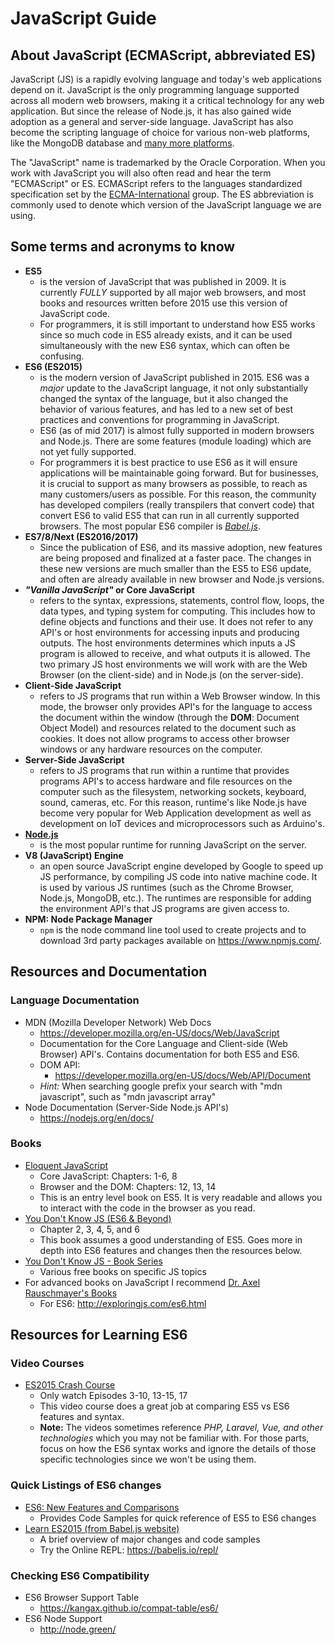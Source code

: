 # JavaScript Guide

## About JavaScript (ECMAScript, abbreviated ES)

JavaScript (JS) is a rapidly evolving language and today's web applications depend on it. JavaScript is the only programming language supported across all modern web browsers, making it a critical technology for any web application. But since the release of Node.js, it has also gained wide adoption as a general and server-side language. JavaScript has also become the scripting language of choice for various non-web platforms, like the MongoDB database and [many more platforms](https://en.wikipedia.org/wiki/JavaScript#Uses_outside_Web_pages).

The "JavaScript" name is trademarked by the Oracle Corporation. When you work with JavaScript you will also often read and hear the term "ECMAScript" or ES. ECMAScript refers to the languages standardized specification set by the [ECMA-International](http://www.ecma-international.org/) group. The ES abbreviation is commonly used to denote which version of the JavaScript language we are using.

## Some terms and acronyms to know

- **ES5**
    + is the version of JavaScript that was published in 2009. It is currently *FULLY* supported by all major web browsers, and most books and resources written before 2015 use this version of JavaScript code.
    + For programmers, it is still important to understand how ES5 works since so much code in ES5 already exists, and it can be used simultaneously with the new ES6 syntax, which can often be confusing.
- **ES6 (ES2015)**
    + is the modern version of JavaScript published in 2015. ES6 was a _major_ update to the JavaScript language, it not only substantially changed the syntax of the language, but it also changed the behavior of various features, and has led to a new set of best practices and conventions for programming in JavaScript.
    + ES6 (as of mid 2017) is almost fully supported in modern browsers and Node.js. There are some features (module loading) which are not yet fully supported.
    + For programmers it is best practice to use ES6 as it will ensure applications will be maintainable going forward. But for businesses, it is crucial to support as many browsers as possible, to reach as many customers/users as possible. For this reason, the community has developed compilers (really transpilers that convert code) that convert ES6 to valid ES5 that can run in all currently supported browsers. The most popular ES6 compiler is [*Babel.js*](https://babeljs.io/).
- **ES7/8/Next (ES2016/2017)**
    + Since the publication of ES6, and its massive adoption, new features are being proposed and finalized at a faster pace. The changes in these new versions are much smaller than the ES5 to ES6 update, and often are already available in new browser and Node.js versions.
- **_"Vanilla JavaScript"_ or Core JavaScript**
    + refers to the syntax, expressions, statements, control flow, loops, the data types, and typing system for computing. This includes how to define objects and functions and their use.  It does not refer to any API's or host environments for accessing inputs and producing outputs. The host environments determines which inputs a JS program is allowed to receive, and what outputs it is allowed. The two primary JS host environments we will work with are the Web Browser (on the client-side) and in Node.js (on the server-side).
- **Client-Side JavaScript**
    + refers to JS programs that run within a Web Browser window. In this mode, the browser only provides API's for the language to access the document within the window (through the **DOM**: Document Object Model) and resources related to the document such as cookies. It does not allow programs to access other browser windows or any hardware resources on the computer.
- **Server-Side JavaScript**
    + refers to JS programs that run within a runtime that provides programs API's to access hardware and file resources on the computer such as the filesystem, networking sockets, keyboard, sound, cameras, etc. For this reason, runtime's like Node.js have become very popular for Web Application development as well as development on IoT devices and microprocessors such as Arduino's.
- **[Node.js](https://nodejs.org/en/)**
    + is the most popular runtime for running JavaScript on the server.
- **V8 (JavaScript) Engine**
    + an open source JavaScript engine developed by Google to speed up JS performance, by compiling JS code into native machine code. It is used by various JS runtimes (such as the Chrome Browser, Node.js, MongoDB, etc.). The runtimes are responsible for adding the environment API's that JS programs are given access to.
- **NPM: Node Package Manager**
    + `npm` is the node command line tool used to create projects and to download 3rd party packages available on https://www.npmjs.com/.


## Resources and Documentation


### Language Documentation

- MDN (Mozilla Developer Network) Web Docs 
    + https://developer.mozilla.org/en-US/docs/Web/JavaScript
    + Documentation for the Core Language and Client-side (Web Browser) API's. Contains documentation for both ES5 and ES6.
    + DOM API:
        * https://developer.mozilla.org/en-US/docs/Web/API/Document
    + _Hint:_ When searching google prefix your search with "mdn javascript", such as "mdn javascript array"
- Node Documentation (Server-Side Node.js API's)
    + https://nodejs.org/en/docs/
    

### Books

- [Eloquent JavaScript](http://eloquentjavascript.net/index.html)
    + Core JavaScript: Chapters: 1-6, 8
    + Browser and the DOM: Chapters: 12, 13, 14
    + This is an entry level book on ES5. It is very readable and allows you to interact with the code in the browser as you read.
- [You Don't Know JS (ES6 & Beyond)](https://github.com/getify/You-Dont-Know-JS/tree/master/es6%20%26%20beyond)
    + Chapter 2, 3, 4, 5, and 6
    + This book assumes a good understanding of ES5. Goes more in depth into ES6 features and changes then the resources below.
- [You Don't Know JS - Book Series](https://github.com/getify/You-Dont-Know-JS)
    + Various free books on specific JS topics
- For advanced books on JavaScript I recommend [Dr. Axel Rauschmayer's Books](http://exploringjs.com/)
    + For ES6: http://exploringjs.com/es6.html

## Resources for Learning ES6

### Video Courses

- [ES2015 Crash Course](https://laracasts.com/series/es6-cliffsnotes)
    + Only watch Episodes 3-10, 13-15, 17
    + This video course does a great job at comparing ES5 vs ES6 features and syntax.
    + **Note:** The videos sometimes reference _PHP, Laravel, Vue, and other technologies_ which you may not be familiar with. For those parts, focus on how the ES6 syntax works and ignore the details of those specific technologies since we won't be using them.


### Quick Listings of ES6 changes

- [ES6: New Features and Comparisons](http://es6-features.org/#Constants)
    + Provides Code Samples for quick reference of ES5 to ES6 changes
- [Learn ES2015 (from Babel.js website)](https://babeljs.io/learn-es2015/)
    + A brief overview of major changes and code samples
    + Try the Online REPL: https://babeljs.io/repl/


### Checking ES6 Compatibility

- ES6 Browser Support Table
    + https://kangax.github.io/compat-table/es6/
- ES6 Node Support
    + http://node.green/
    

